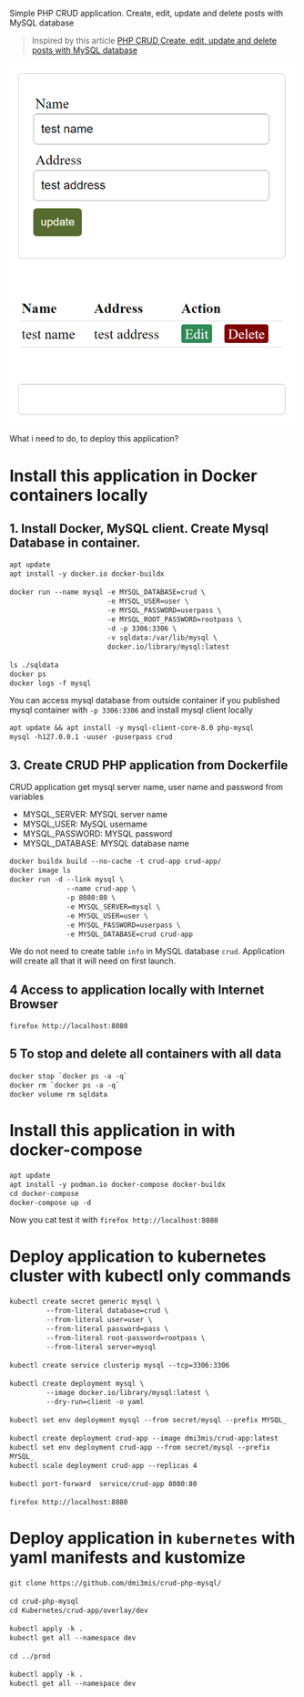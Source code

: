 Simple PHP CRUD application. Create, edit, update and delete posts with MySQL database

> Inspired by this article 
> [PHP CRUD Create, edit, update and delete posts with MySQL database](https://codewithawa.com/posts/php-crud-create,-edit,-update-and-delete-posts-with-mysql-database)

![screenshot](img/crud-app.png)

What i need to do, to deploy this application?

# Install this application in Docker containers locally

## 1. Install Docker, MySQL client. Create Mysql Database in container.

```console
apt update
apt install -y docker.io docker-buildx

docker run --name mysql -e MYSQL_DATABASE=crud \
                        -e MYSQL_USER=user \
                        -e MYSQL_PASSWORD=userpass \
                        -e MYSQL_ROOT_PASSWORD=rootpass \
                        -d -p 3306:3306 \
                        -v sqldata:/var/lib/mysql \
                        docker.io/library/mysql:latest

ls ./sqldata
docker ps 
docker logs -f mysql
```

You can access mysql database from outside container if you published mysql container with `-p 3306:3306` and install mysql client locally

```console
apt update && apt install -y mysql-client-core-8.0 php-mysql
mysql -h127.0.0.1 -uuser -puserpass crud

```

## 3. Create CRUD PHP application from Dockerfile

CRUD application get mysql server name, user name and password from variables

- MYSQL_SERVER: MYSQL server name
- MYSQL_USER: MySQL username
- MYSQL_PASSWORD: MYSQL password
- MYSQL_DATABASE: MYSQL database name

```console 
docker buildx build --no-cache -t crud-app crud-app/
docker image ls
docker run -d --link mysql \
              --name crud-app \
              -p 8080:80 \
              -e MYSQL_SERVER=mysql \
              -e MYSQL_USER=user \
              -e MYSQL_PASSWORD=userpass \
              -e MYSQL_DATABASE=crud crud-app
```

We do not need to create table `info` in MySQL database `crud`.
Application will create all that it will need on first launch.

## 4 Access to application locally with Internet Browser

```
firefox http://localhost:8080
```

## 5 To stop and delete all containers with all data 

```console
docker stop `docker ps -a -q`
docker rm `docker ps -a -q`
docker volume rm sqldata
```

# Install this application in with docker-compose

```console
apt update
apt install -y podman.io docker-compose docker-buildx
cd docker-compose
docker-compose up -d
```

Now you cat test it with `firefox http://localhost:8080`

# Deploy application to kubernetes cluster with kubectl only commands


```console
kubectl create secret generic mysql \
         --from-literal database=crud \
         --from-literal user=user \
         --from-literal password=pass \
         --from-literal root-password=rootpass \
         --from-literal server=mysql

kubectl create service clusterip mysql --tcp=3306:3306

kubectl create deployment mysql \
         --image docker.io/library/mysql:latest \ 
         --dry-run=client -o yaml

kubectl set env deployment mysql --from secret/mysql --prefix MYSQL_

kubectl create deployment crud-app --image dmi3mis/crud-app:latest
kubectl set env deployment crud-app --from secret/mysql --prefix MYSQL_
kubectl scale deployment crud-app --replicas 4

kubectl port-forward  service/crud-app 8080:80

firefox http://localhost:8080
```

# Deploy application in `kubernetes` with yaml manifests and kustomize

```console
git clone https://github.com/dmi3mis/crud-php-mysql/

cd crud-php-mysql
cd Kubernetes/crud-app/overlay/dev

kubectl apply -k .
kubectl get all --namespace dev

cd ../prod

kubectl apply -k .
kubectl get all --namespace dev
```
